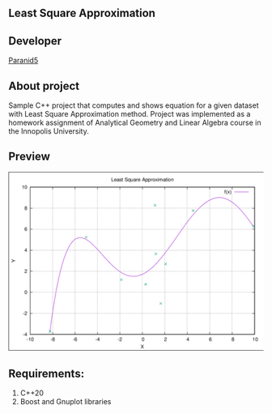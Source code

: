 **Least Square Approximation**
------------------------------

## Developer
[Paranid5](https://github.com/dinaraparanid)

## About project

Sample C++ project that computes and shows equation
for a given dataset with Least Square Approximation method.
Project was implemented as a homework assignment of
Analytical Geometry and Linear Algebra course in the Innopolis University.

## Preview
![preview](preview.png)

## Requirements:
1) C++20
2) Boost and Gnuplot libraries